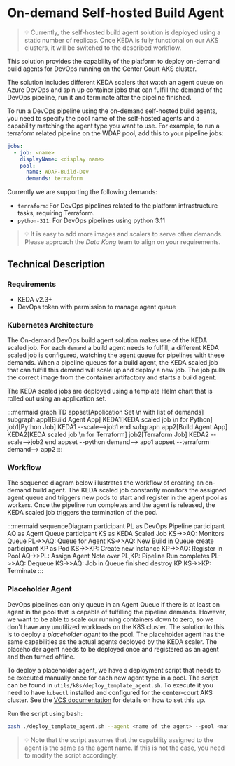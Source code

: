 # On-demand Self-hosted Build Agent

> :bulb: Currently, the self-hosted build agent solution is deployed
> using a static number of replicas. Once KEDA is fully functional on our AKS
> clusters, it will be switched to the described workflow.

This solution provides the capability of the platform to deploy on-demand build
agents for DevOps running on the Center Court AKS cluster.

The solution includes different KEDA scalers that watch an agent queue on Azure
DevOps and spin up container jobs that can fulfill the demand of the DevOps
pipeline, run it and terminate after the pipeline finished.

To run a DevOps pipeline using the on-demand self-hosted build agents, you need
to specify the pool name of the self-hosted agents and a capability matching the
agent type you want to use. For example, to run a terraform related pipeline on
the WDAP pool, add this to your pipeline jobs:

```yaml
jobs:
  - job: <name>
    displayName: <display name>
    pool:
      name: WDAP-Build-Dev
      demands: terraform
```

Currently we are supporting the following demands:

- `terraform`: For DevOps pipelines related to the platform infrastructure
  tasks, requiring Terraform.
- `python-311`: For DevOps pipelines using python 3.11

> :bulb: It is easy to add more images and scalers to serve other demands.
> Please approach the *Data Kong* team to align on your requirements.

## Technical Description

### Requirements

- KEDA v2.3+
- DevOps token with permission to manage agent queue

### Kubernetes Architecture

The On-demand DevOps build agent solution makes use of the KEDA scaled job. For
each `demand` a build agent needs to fulfill, a different KEDA scaled job is
configured, watching the agent queue for pipelines with these demands. When a
pipeline queues for a build agent, the KEDA scaled job that can fulfill this
demand will scale up and deploy a new job. The job pulls the correct image from
the container artifactory and starts a build agent.

The KEDA scaled jobs are deployed using a template Helm chart that is rolled out
using an application set.

:::mermaid
graph TD
appset[Application Set \n with list of demands]
subgraph app1[Build Agent App]
  KEDA1[KEDA scaled job \n for Python]
  job1[Python Job]
  KEDA1 --scale-->job1
end
subgraph app2[Build Agent App]
  KEDA2[KEDA scaled job \n for Terraform]
  job2[Terraform Job]
  KEDA2 --scale-->job2
end
appset --python demand--> app1
appset --terraform demand--> app2
:::

### Workflow

The sequence diagram below illustrates the workflow of creating an on-demand
build agent. The KEDA scaled job constantly monitors the assigned agent queue
and triggers new pods to start and register in the agent pool as workers. Once
the pipeline run completes and the agent is released, the KEDA scaled job
triggers the termination of the pod.

:::mermaid
sequenceDiagram
  participant PL as DevOps Pipeline
  participant AQ as Agent Queue
  participant KS as KEDA Scaled Job
  KS->>AQ: Monitors Queue
  PL->>AQ: Queue for Agent
  KS->>AQ: New Build in Queue
  create participant KP as Pod
  KS->>KP: Create new Instance
  KP->>AQ: Register in Pool
  AQ->>PL: Assign Agent
  Note over PL,KP: Pipeline Run completes
  PL->>AQ: Dequeue
  KS->>AQ: Job in Queue finished
  destroy KP
  KS->>KP: Terminate
:::

### Placeholder Agent

DevOps pipelines can only queue in an Agent Queue if there is at least on agent
in the pool that is capable of fulfilling the pipeline demands. However, we want
to be able to scale our running containers down to zero, so we don't have any
unutilized workloads on the K8S cluster. The solution to this is to deploy a
*placeholder agent* to the pool. The placeholder agent has the same capabilities
as the actual agents deployed by the KEDA scaler. The placeholder agent needs to
be deployed once and registered as an agent and then turned offline.

To deploy a placeholder agent, we have a deployment script that needs to be
executed manually once for each new agent type in a pool. The script can be
found in `utils/k8s/deploy_template_agent.sh`. To execute it you need to have
`kubectl` installed and configured for the center-court AKS cluster. See the
[VCS
documentation](https://vattenfall.sharepoint.com/sites/VCSUsergroup/SitePages/Wiki.aspx?OR=Teams-HL&CT=1707395772374&clickparams=eyJBcHBOYW1lIjoiVGVhbXMtRGVza3RvcCIsIkFwcFZlcnNpb24iOiIyNy8yNDAxMDQxNzUwMyIsIkhhc0ZlZGVyYXRlZFVzZXIiOmZhbHNlfQ%3D%3D#access-azure-cluster)
for details on how to set this up.

Run the script using bash:

```sh
bash ./deploy_template_agent.sh --agent <name of the agent> --pool <name of the agent pool> --tag <image tag of the container> --namespace <name of the K8S namespace>
```

> :bulb: Note that the script assumes that the capability assigned to the
> agent is the same as the agent name. If this is not the case, you need to
> modify the script accordingly.
